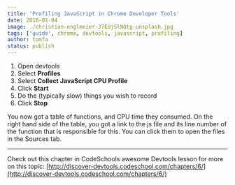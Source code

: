 ```yaml
---
title: 'Profiling JavaScript in Chrome Developer Tools'
date: 2016-01-04
image: ./christian-englmeier-J7EUjSlNQtg-unsplash.jpg
tags: ['guide', chrome, devtools, javascript, profiling]
author: tomfa
status: publish
---
```


1.  Open devtools
2.  Select **Profiles**
3.  Select **Collect JavaScript CPU Profile**
4.  Click **Start**
5.  Do the (typically slow) things you wish to record
6.  Click **Stop**

You now got a table of functions, and CPU time they consumed. On the right hand side of the table, you got a link to the js file and its line number of the function that is responsible for this. You can click them to open the files in the Sources tab.

---

Check out this chapter in CodeSchools awesome Devtools lesson for more on this topic: [http://discover-devtools.codeschool.com/chapters/6/](http://discover-devtools.codeschool.com/chapters/6/)
